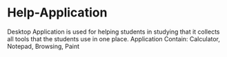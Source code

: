 # Help-Application
Desktop Application is used for helping students in studying that it  collects all tools that the students use in one place. Application Contain: Calculator,  Notepad, Browsing, Paint
